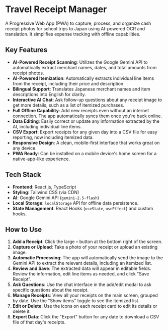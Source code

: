 # Travel Receipt Manager

A Progressive Web App (PWA) to capture, process, and organize cash receipt photos for school trips to Japan using AI-powered OCR and translation. It simplifies expense tracking with offline capabilities.

## Key Features

- **AI-Powered Receipt Scanning**: Utilizes the Google Gemini API to automatically extract merchant names, dates, and total amounts from receipt photos.
- **AI-Powered Itemization**: Automatically extracts individual line items from the receipt, including their price and description.
- **Bilingual Support**: Translates Japanese merchant names and item descriptions into English for clarity.
- **Interactive AI Chat**: Ask follow-up questions about any receipt image to get more details, such as a list of itemized purchases.
- **Full Offline Capability**: Add new receipts even without an internet connection. The app automatically syncs them once you're back online.
- **Data Editing**: Easily correct or update any information extracted by the AI, including individual line items.
- **CSV Export**: Export receipts for any given day into a CSV file for easy reporting, now including itemized data.
- **Responsive Design**: A clean, mobile-first interface that works great on any device.
- **PWA Ready**: Can be installed on a mobile device's home screen for a native-app-like experience.

## Tech Stack

- **Frontend**: React.js, TypeScript
- **Styling**: Tailwind CSS (via CDN)
- **AI**: Google Gemini API (`gemini-2.5-flash`)
- **Local Storage**: `localStorage` API for offline data persistence.
- **State Management**: React Hooks (`useState`, `useEffect`) and custom hooks.

## How to Use

1.  **Add a Receipt**: Click the large `+` button at the bottom right of the screen.
2.  **Capture or Upload**: Take a photo of your receipt or upload an existing image.
3.  **Automatic Processing**: The app will automatically send the image to the Gemini API to extract the relevant details, including an itemized list.
4.  **Review and Save**: The extracted data will appear in editable fields. Review the information, edit line items as needed, and click "Save Receipt".
5.  **Ask Questions**: Use the chat interface in the add/edit modal to ask specific questions about the receipt.
6.  **Manage Receipts**: View all your receipts on the main screen, grouped by date. Use the "Show items" toggle to see the itemized list.
7.  **Edit or Delete**: Use the icons on each receipt card to edit its details or delete it.
8.  **Export Data**: Click the "Export" button for any date to download a CSV file of that day's receipts.